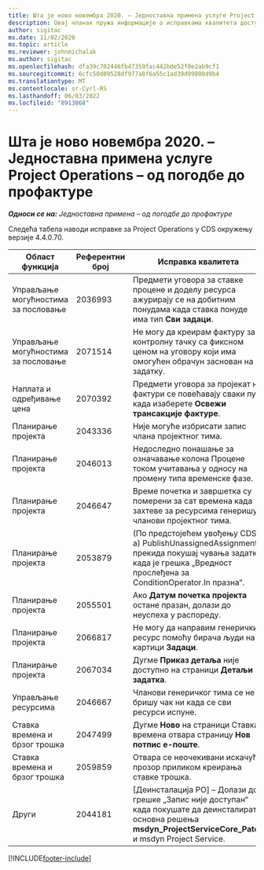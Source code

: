 ```yaml
---
title: Шта је ново новембра 2020. – Једноставна примена услуге Project Operations – од погодбе до профактуре
description: Овај чланак пружа информације о исправкама квалитета доступним у издању једноставне примене услуге Project Operations за новембар 2020. – од погодбе до профактуре.
author: sigitac
ms.date: 11/02/2020
ms.topic: article
ms.reviewer: johnmichalak
ms.author: sigitac
ms.openlocfilehash: dfa39c702446fb47359fac442bde52f0e2ab9cf1
ms.sourcegitcommit: 6cfc50d89528df977a8f6a55c1ad39d99800d9b4
ms.translationtype: MT
ms.contentlocale: sr-Cyrl-RS
ms.lasthandoff: 06/03/2022
ms.locfileid: "8913868"
---
```

# <a name="whats-new-november-2020---project-operations-lite-deployment---deal-to-proforma-invoicing"></a>Шта је ново новембра 2020. – Једноставна примена услуге Project Operations – од погодбе до профактуре

_**Односи се на:** Једноставна примена – од погодбе до профактуре_

Следећа табела наводи исправке за Project Operations у CDS окружењу верзије 4.4.0.70.

| Област функција                 | Референтни број | Исправка квалитета                                                                                                                                                                    |
|------------------------------|------------------|-----------------------------------------------------------------------------------------------------------------------------------------------------------------------------------|
|   Управљање могућностима за пословање       | 2036993          | Предмети уговора за ставке процене и доделу ресурса ажурирају се на добитним понудама када ставка понуде има тип **Сви задаци**.                                                 |
|   Управљање могућностима за пословање       | 2071514          | Не могу да креирам фактуру за контролну тачку са фиксном ценом на уговору који има омогућен обрачун заснован на задатку.                                                                          |
| Наплата и одређивање цена          | 2070392          | Предмети уговора за пројекат на фактури се повећавају сваки пут када изаберете **Освежи трансакције фактуре**.                                                                       |
| Планирање пројекта             | 2043336          | Није могуће избрисати запис члана пројектног тима.                                                                                                                                    |
| Планирање пројекта             | 2046013          | Недоследно понашање за означавање колона Процене током учитавања у односу на промену типа временске фазе.                                                                                   |
| Планирање пројекта             | 2046647          | Време почетка и завршетка су померени за сат времена када захтеве за ресурсима генеришу чланови пројектног тима.                                                                      |
| Планирање пројекта             | 2053879          | (По предстојећем увођењу CDS-а) PublishUnassignedAssignments прекида покушај чувања задатка када је грешка „Вредност прослеђена за ConditionOperator.In празна“. |
| Планирање пројекта             | 2055501          | Ако **Датум почетка пројекта** остане празан, долази до неуспеха у распореду.                                                                                                      |
| Планирање пројекта             | 2066817          | Не могу да направим генерички ресурс помоћу бирача људи на картици **Задаци**.                                                                                               |
| Планирање пројекта             | 2067034          | Дугме **Приказ детаља** није доступно на страници **Детаљи задатка**.                                                                                                         |
| Управљање ресурсима          | 2046667          | Чланови генеричког тима се не бришу чак ни када се сви ресурси испуне.                                                                                                     |
| Ставка времена и брзог трошка | 2047499          | Дугме **Ново** на страници Ставка времена отвара страницу **Нов потпис е-поште**.                                                                                               |
| Ставка времена и брзог трошка | 2059859          | Отвара се неочекивани искачући прозор приликом креирања ставке трошка.                                                                                                                         |
| Други                        | 2044181          | [Деинсталација PO] – Долази до грешке „Запис није доступан“ када покушате да деинсталирате основна решења **msdyn_ProjectServiceCore_Patch** и msdyn Project Service.        |


[!INCLUDE[footer-include](../../includes/footer-banner.md)]